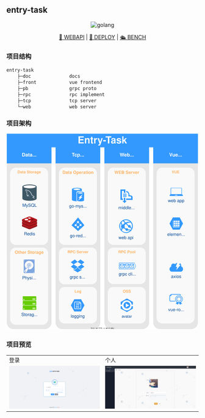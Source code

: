 ## entry-task

<p align="center">
  <img src="https://img.shields.io/badge/go-1.17-blue?style=for-the-badge&logo=go" alt="golang">
</p>
<p align="center">
  <a href="doc/entry/webapi.md">📑 WEBAPI</a> | <a href="doc/entry/deploy.md">🚀 DEPLOY</a> | <a href="doc/entry/bench.md">🛳 BENCH</a> 
</p>


### 项目结构

```
entry-task
    ├─doc              docs
    ├─front            vue frontend
    ├─pb               grpc proto
    ├─rpc              rpc implement
    ├─tcp              tcp server
    └─web              web server
```



### 项目架构

<img src="./doc/images/architecture.svg" alt="Architecture" style="zoom: 50%;" />



### 项目预览

<table>
  <tr>
    <td>登录</td>
    <td>个人</td>
  </tr>
  <tr>
     <td width="50%" align="top"><img src="./doc/images/login.png"/></td>
     <td width="50%" align="top"><img src="./doc/images/profile.png"/></td>
  </tr>
</table>

